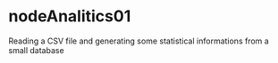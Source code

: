 # nodeAnalitics01
Reading a CSV file and generating some statistical informations from a small database
